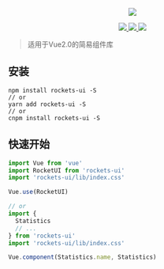 <p align="center">
  <img src="https://ovyvo.github.io/rocket-ui/rocket.png">
</p>

<p align="center">
  <a href="https://www.npmjs.org/package/yan-utils">
    <img src="https://img.shields.io/npm/v/yan-utils.svg">
  </a>
  <a href="https://npmcharts.com/compare/yan-utils?minimal=true">
    <img src="http://img.shields.io/npm/dm/yan-utils.svg">
  </a>
  <!-- <a href="http://img.badgesize.io/https://unpkg.com/element-ui/lib/index.js?compression=gzip&label=gzip%20size:%20JS">
    <img src="http://img.badgesize.io/https://unpkg.com/element-ui/lib/index.js?compression=gzip&label=gzip%20size:%20JS">
  </a>
  <a href="http://img.badgesize.io/https://unpkg.com/element-ui/lib/theme-chalk/index.css?compression=gzip&label=gzip%20size:%20CSS">
    <img src="http://img.badgesize.io/https://unpkg.com/element-ui/lib/theme-chalk/index.css?compression=gzip&label=gzip%20size:%20CSS">
  </a> -->
  <a href="LICENSE">
    <img src="https://img.shields.io/badge/License-MIT-yellow.svg">
  </a>
</p>

> 适用于Vue2.0的简易组件库

## 安装
```shell
npm install rockets-ui -S
// or
yarn add rockets-ui -S
// or
cnpm install rockets-ui -S
```

## 快速开始
``` javascript
import Vue from 'vue'
import RocketUI from 'rockets-ui'
import 'rockets-ui/lib/index.css'

Vue.use(RocketUI)

// or
import {
  Statistics
  // ...
} from 'rockets-ui'
import 'rockets-ui/lib/index.css'

Vue.component(Statistics.name, Statistics)
```
